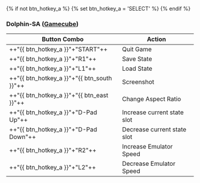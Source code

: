 {% if not btn_hotkey_a %}
{% set btn_hotkey_a = 'SELECT' %}
{% endif %}
### Dolphin-SA ([Gamecube](../../../systems/gamecube))

| Button Combo | Action |
| -- | -- |
| ++"{{ btn_hotkey_a }}"+"START"++ | Quit Game |
| ++"{{ btn_hotkey_a }}"+"R1"++ | Save State |
| ++"{{ btn_hotkey_a }}"+"L1"++ | Load State |
| ++"{{ btn_hotkey_a }}"+"{{ btn_south }}"++ | Screenshot |
| ++"{{ btn_hotkey_a }}"+"{{ btn_east }}"++ | Change Aspect Ratio |
| ++"{{ btn_hotkey_a }}"+"D-Pad Up"++ | Increase current state slot |
| ++"{{ btn_hotkey_a }}"+"D-Pad Down"++ | Decrease current state slot |
| ++"{{ btn_hotkey_a }}"+"R2"++ | Increase Emulator Speed |
| ++"{{ btn_hotkey_a }}"+"L2"++ | Decrease Emulator Speed |
